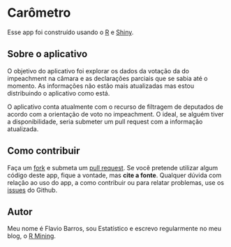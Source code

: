 Carômetro
================

Esse app foi construído usando o <a href="http://www.r-project.org/" target="_blank">R</a> e <a href="http://shiny.rstudio.com/" target="_blank">Shiny</a>.

Sobre o aplicativo
------------------

O objetivo do aplicativo foi explorar os dados da votação da do impeachment na câmara e as declarações parciais que se sabia até o momento. As informações não estão mais atualizadas mas estou distribuindo o aplicativo como está.

O aplicativo conta atualmente com o recurso de filtragem de deputados de acordo com a orientação de voto no impeachment. O ideal, se alguém tiver a disponibilidade, seria submeter um pull request com a informação atualizada.

Como contribuir
---------------

Faça um [fork](https://github.com/flaviobarros/carometro#fork-destination-box) e submeta um [pull request](https://github.com/flaviobarros/carometro/pull/new/master). Se você pretende utilizar algum código deste app, fique a vontade, mas **cite a fonte**. Qualquer dúvida com relação ao uso do app, a como contribuir ou para relatar problemas, use os [issues](https://github.com/flaviobarros/carometro/issues) do Github.

Autor
-----

Meu nome é Flavio Barros, sou Estatístico e escrevo regularmente no meu blog, o [R Mining](www.rmining.net).
